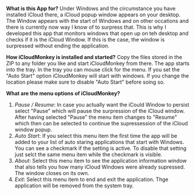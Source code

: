 **What is this App for?**
Under Windows and the circumstance you have installed iCloud there, a iCloud popup window appears on your desktop. The Window appears with the start of Windows and on other occations and there is currently now way I know of to surpress that. This is why I developed this app that monitors windows that open up on teh desktop and checks if it is the iCloud Window. If this is the case, the window is surpressed without ending the application.

**How iCloudMonkey is installed and started?**
Copy the files stored in the ZIP to any folder you like and start iCloudMonkey from there. The app starts into the tray. In the tray you can mouse click for the menu. If you set the "Auto Start" option iCloudMonkey will start with windows. If you change the location please make sure to disable "Auto Start" before soing so.

**What are the menu options  of iCloudMonkey?**
1. _Pause / Resume_: In case you actually want the iCould Window to persist select "Pause" which will pause the surpression of the iCloud window.  After having selected "Pause" the menu item changes to "Resume" which then can be selected to continue the supressession of the iCloud window popup.
2.  _Auto Start_: If you select this menu item the first time the app will be added to your list of auto staring applications that start with Windows. You can see a checkmark if the setting is active. To disable that setting just selct the same menu item while the checkmark is visible.
3. _About_: Select this menu item to see the application information window that also tells you how many iCloud Windows were already supressed. The window closes on its own.
4. _Exit_: Select this menu item to end and exit the application. Thge application will be removed from the system tray.